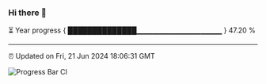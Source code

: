### Hi there 👋

⏳ Year progress { ██████████████▁▁▁▁▁▁▁▁▁▁▁▁▁▁▁▁ } 47.20 %

---

⏰ Updated on Fri, 21 Jun 2024 18:06:31 GMT

![Progress Bar CI](https://github.com/liununu/liununu/workflows/Progress%20Bar%20CI/badge.svg)
